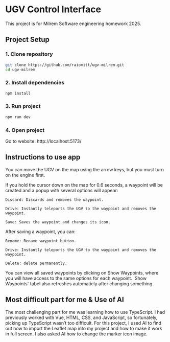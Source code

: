 # UGV Control Interface

This project is for Milrem Software engineering homework 2025.

## Project Setup

### 1. Clone repository

```bash
git clone https://github.com/raiomitt/ugv-milrem.git
cd ugv-milrem
```

### 2. Install dependencies

```sh
npm install
```

### 3. Run project

```sh
npm run dev
```

### 4. Open project

Go to website: http://localhost:5173/

## Instructions to use app

You can move the UGV on the map using the arrow keys, but you must turn on the engine first.

If you hold the cursor down on the map for 0.6 seconds, a waypoint will be created and a popup with several options will appear:

    Discard: Discards and removes the waypoint.

    Drive: Instantly teleports the UGV to the waypoint and removes the waypoint.

    Save: Saves the waypoint and changes its icon.

After saving a waypoint, you can:

    Rename: Rename waypoint button.

    Drive: Instantly teleports the UGV to the waypoint and removes the waypoint.

    Delete: delete permanently.

You can view all saved waypoints by clicking on Show Waypoints, where you will have access to the same options for each waypoint.
'Show Waypoints' tabel also refreshes automaticly after changing something.

## Most difficult part for me & Use of AI

The most challenging part for me was learning how to use TypeScript. I had previously worked with Vue, HTML, CSS, and JavaScript, so fortunately, picking up TypeScript wasn’t too difficult.
For this project, I used AI to find out how to import the Leaflet map into my project and how to make it work in full screen. I also asked AI how to change the marker icon image.
